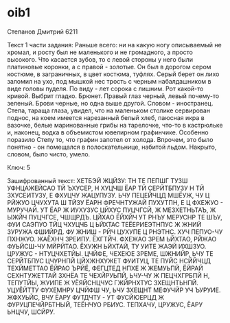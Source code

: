 # oib1
Степанов Дмитрий 6211

Текст 1 части задания:
Раньше всего: ни на какую ногу описываемый не хромал, и росту был не маленького и не громадного, а просто высокого. Что касается зубов, то с левой стороны у него были платиновые коронки, а с правой - золотые. Он был в дорогом сером костюме, в заграничных, в цвет костюма, туфлях. Серый берет он лихо заломил на ухо, под мышкой нес трость с черным набалдашником в виде головы пуделя. По виду - лет сорока с лишним. Рот какой-то кривой. Выбрит гладко. Брюнет. Правый глаз черный, левый почему-то зеленый. Брови черные, но одна выше другой. Словом - иностранец.   Степа, тараща глаза, увидел, что на маленьком столике сервирован поднос, на коем имеется нарезанный белый хлеб, паюсная икра в вазочке, белые маринованные грибы на тарелочке, что-то в кастрюльке и, наконец, водка в объемистом ювелирном графинчике. Особенно поразило Степу то, что графин запотел от холода. Впрочем, это было понятно - он помещался в полоскательнице, набитой льдом. Накрыто, словом, было чисто, умело.

Ключ: 5

Зашифрованный текст:
ХЕТБЭЙ ЖЦЙЗУ: ТН ТЕ ПЕПШГ ТУЗШ УФНЦАЖЕЙСАО ТЙ ЪХУСЕР, Н ХУЦЧШ ЁАР ТЙ СЕРЙТБПУЗУ Н ТЙ ЗХУСЕИТУЗУ, Е ФХУЦЧУ ЖАЦУПУЗУ. ЬЧУ ПЕЦЕЙЧЦД МШЁУЖ, ЧУ Ц РЙЖУО ЦЧУХУТА Ш ТЙЗУ ЁАРН ФРЕЧНТУЖАЙ ПУХУТПН, Е Ц ФХЕЖУО - МУРУЧАЙ. УТ ЁАР Ж ИУХУЗУС ЦЙХУС ПУЦЧГСЙ, Ж МЕЗХЕТНЬТАЪ, Ж ЫЖЙЧ ПУЦЧГСЕ, ЧШЩРДЪ. ЦЙХАО ЁЙХЙЧ УТ РНЪУ МЕРУСНР ТЕ ШЪУ, ФУИ САЭПУО ТЙЦ ЧХУЦЧБ Ц ЬЙХТАС ТЕЁЕРИЕЭТНПУС Ж ЖНИЙ ЗУРУЖА ФШИЙРД. ФУ ЖНИШ - РЙЧ ЦУХУПЕ Ц РНЭТНС. ХУЧ ПЕПУО-ЧУ ПХНЖУО. ЖАЁХНЧ ЗРЕИПУ. ЁХГТЙЧ. ФХЕЖАО ЗРЕМ ЬЙХТАО, РЙЖАО ФУЬЙСШ-ЧУ МЙРЙТАО. ЁХУЖН ЬЙХТАЙ, ТУ УИТЕ ЖАЭЙ ИХШЗУО. ЦРУЖУС - НТУЦЧХЕТЙЫ.   ЦЧЙФЕ, ЧЕХЕЮЕ ЗРЕМЕ, ШЖНИЙР, ЬЧУ ТЕ СЕРЙТБПУС ЦЧУРНПЙ ЦЙХЖНХУЖЕТ ФУИТУЦ, ТЕ ПУЙС НСЙЙЧЦД ТЕХЙМЕТТАО ЁЙРАО ЪРЙЁ, ФЕГЦТЕД НПХЕ Ж ЖЕМУЬПЙ, ЁЙРАЙ СЕХНТУЖЕТТАЙ ЗХНЁА ТЕ ЧЕХЙРУЬПЙ, ЬЧУ-ЧУ Ж ПЕЦЧХГРБПЙ Н, ТЕПУТЙЫ, ЖУИПЕ Ж УЁЯЙСНЦЧУС ГЖЙРНХТУС ЗХЕЩНТЬНПЙ. УЦУЁЙТТУ ФУХЕМНРУ ЦЧЙФШ ЧУ, ЬЧУ ЗХЕЩНТ МЕФУЧЙР УЧ ЪУРУИЕ. ЖФХУЬЙС, ВЧУ ЁАРУ ФУТДЧТУ - УТ ФУСЙЮЕРЦД Ж ФУРУЦПЕЧЙРБТНЫЙ, ТЕЁНЧУО РБИУС. ТЕПХАЧУ, ЦРУЖУС, ЁАРУ ЬНЦЧУ, ШСЙРУ.


